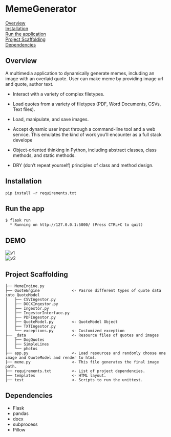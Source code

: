 # MemeGenerator

[Overview](#Overview)  
[Installation](#Installation)  
[Run the application](#Run-the-application)  
[Project Scaffolding](#Project-Scaffolding)  
[Dependencies](#Dependencies)

## <a name="Overview"></a>Overview
A multimedia application to dynamically generate memes, including an image with an overlaid quote.
User can make meme by providing image url and quote, author text.

- Interact with a variety of complex filetypes.
- Load quotes from a variety of filetypes (PDF, Word Documents, CSVs, Text files).
- Load, manipulate, and save images.
- Accept dynamic user input through a command-line tool and a web service. This emulates the kind of work you’ll encounter as a full stack develope

- Object-oriented thinking in Python, including abstract classes, class methods, and static methods.
- DRY (don’t repeat yourself) principles of class and method design.

## <a name="Installation"></a>Installation
`pip install -r requirements.txt`

## <a name="Run-the-application"></a>Run the app
```
$ flask run
  * Running on http://127.0.0.1:5000/ (Press CTRL+C to quit)
  ```
  
## <a name="DEMO"></a>DEMO
![v1](https://user-images.githubusercontent.com/76967954/146688560-2b828313-636f-4dc2-9b69-81fbe49eb0b9.gif)  
![v2](https://user-images.githubusercontent.com/76967954/146688521-7240cab5-4bb9-4c37-ae24-b90d235a6be0.gif)  


## <a name="Project-Scaffolding"></a>Project Scaffolding
```
├── MemeEngine.py
├── QuoteEngine              <- Pasrse different types of quote data into QuoteModel 
│   ├── CSVIngestor.py
│   ├── DOCXIngestor.py
│   ├── Ingestor.py
│   ├── IngestorInterface.py
│   ├── PDFIngestor.py
│   ├── QuoteModel.py        <- QuoteModel Object
│   ├── TXTIngestor.py       
│   └── exceptions.py        <- Customized exception
├── _data                    <- Resource files of quotes and images
│   ├── DogQuotes
│   ├── SimpleLines
│   └── photos
├── app.py                   <- Load resources and randomly choose one image and QuoteModel and render to html.
├── meme.py                  <- This file generates the final image path.
├── requirements.txt         <- List of project dependencies.
├── templates                <- HTML layout.
├── test                     <- Scripts to run the unittest.
```

## <a name="Dependencies"></a>Dependencies

- Flask
- pandas
- docx
- subprocess
- Pillow



